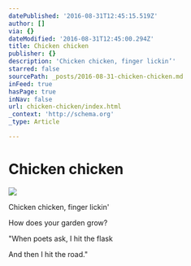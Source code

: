 ```yaml
---
datePublished: '2016-08-31T12:45:15.519Z'
author: []
via: {}
dateModified: '2016-08-31T12:45:00.294Z'
title: Chicken chicken
publisher: {}
description: 'Chicken chicken, finger lickin’'
starred: false
sourcePath: _posts/2016-08-31-chicken-chicken.md
inFeed: true
hasPage: true
inNav: false
url: chicken-chicken/index.html
_context: 'http://schema.org'
_type: Article

---
```

# Chicken chicken
![](https://the-grid-user-content.s3-us-west-2.amazonaws.com/893fb51e-0834-4fd8-93a0-fdf4885abbac.jpg)

Chicken chicken, finger lickin'

How does your garden grow?

"When poets ask, I hit the flask

And then I hit the road."